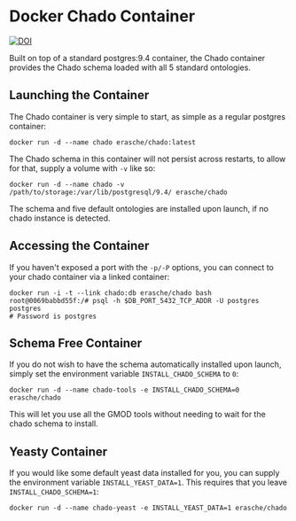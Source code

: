 # Docker Chado Container

[![DOI](https://zenodo.org/badge/10899/erasche/docker-chado.svg)](https://zenodo.org/badge/latestdoi/10899/erasche/docker-chado)

Built on top of a standard postgres:9.4 container, the Chado container provides
the Chado schema loaded with all 5 standard ontologies.

## Launching the Container

The Chado container is very simple to start, as simple as a regular postgres
container:

```console
docker run -d --name chado erasche/chado:latest
```

The Chado schema in this container will not persist across restarts, to allow
for that, supply a volume with `-v` like so:

```console
docker run -d --name chado -v /path/to/storage:/var/lib/postgresql/9.4/ erasche/chado
```

The schema and five default ontologies are installed upon launch, if no chado
instance is detected.

## Accessing the Container

If you haven't exposed a port with the `-p/-P` options, you can connect to your chado container via a linked container:

```console
docker run -i -t --link chado:db erasche/chado bash
root@0069babbd55f:/# psql -h $DB_PORT_5432_TCP_ADDR -U postgres postgres
# Password is postgres
```

## Schema Free Container

If you do not wish to have the schema automatically installed upon launch,
simply set the environment variable `INSTALL_CHADO_SCHEMA` to `0`:

```console
docker run -d --name chado-tools -e INSTALL_CHADO_SCHEMA=0 erasche/chado
```

This will let you use all the GMOD tools without needing to wait for the chado
schema to install.

## Yeasty Container

If you would like some default yeast data installed for you, you can supply the
environment variable `INSTALL_YEAST_DATA=1`. This requires that you leave `INSTALL_CHADO_SCHEMA=1`:

```console
docker run -d --name chado-yeast -e INSTALL_YEAST_DATA=1 erasche/chado
```

